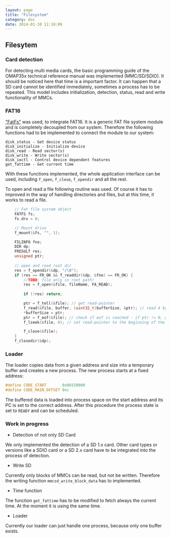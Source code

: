 ```yaml
---
layout: page
title: "Filesystem"
category: doc
date: 2014-01-10 11:10:09
---
```


## Filesytem

### Card detection
For detecting multi media cards, the basic programming guide of the OMAP35x technical reference manual was implemented (MMC/SD/SDIO). It should be noticed here that time is a important factor. It can happen that a SD card cannot be identified immediately, sometimes a process has to be repeated. This model includes initialization, detection, status, read and write functionality of MMCs.

### FAT16
["FatFs"](http://elm-chan.org/fsw/ff/00index_e.html) was used, to integrate FAT16. It is a generic FAT file system module and is completely decoupled from our system. Therefore the following functions had to be implemented to connect the module to our system:

```
disk_status - Get device status
disk_initialize - Initialize device
disk_read - Read sector(s)
disk_write - Write sector(s)
disk_ioctl - Control device dependent features
get_fattime - Get current time
```

With these functions implemented, the whole application interface can be used, including `f_open`, `f_close`, `f_opendir` and all the rest.

To open and read a file following routine was used. Of course it has to improved in the way of handling directories and files, but at this time, it works to read a file.

```c
	// Fat file system object
	FATFS fs;
	fs.drv = 0;

	// Mount drive
	f_mount(&fs, "", 1);

	FILINFO fno;
	DIR dp;
	FRESULT res;
	unsigned ptr;
	
	// open and read root dir
	res = f_opendir(&dp, "/\0");
	if (res == FR_OK && f_readdir(&dp, &fno) == FR_OK) {
    	//TODO: file only in root path!
    	res = f_open(&file, fileName, FA_READ);
    	
    	if (!res) return;

    	ptr = f_tell(&file); // get read-pointer
    	f_read(&file, buffer, (uint32_t)bufferSize, &ptr); // read 4 byte
    	*bufferSize = ptr;
    	ptr = f_eof(&file); // check if eof is reached - if ptr != 0, go back
    	f_lseek(&file, 0); // set read-pointer to the beginning of the file

    	f_close(&file);
	}
	f_closedir(&dp);
```

### Loader
The loader copies data from a given address and size into a temporary buffer and creates a new process. The new process starts at a fixed address:

```c
#define CODE_START       0x00150000
#define CODE_MAIN_OFFSET 0xc
```

The buffered data is loaded into process space on the start address and its PC is set to the correct address. After this procedure the process state is set to `READY` and can be scheduled.  

### Work in progress

+ Detection of not only SD Card

We only implemented the detection of a SD 1.x card. Other card types or versions like a SDIO card or a SD 2.x card have to be integrated into the process of detection.

+ Write SD

Currently only blocks of MMCs can be read, but not be written. Therefore the writing function `mmcsd_write_block_data` has to implemented.

+ Time function

The function `get_fattime` has to be modified to fetch always the current time. At the moment it is using the same time.

+ Loader

Currently our loader can just handle one process, because only one buffer exists.